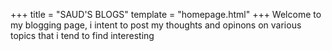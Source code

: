 +++
title = "SAUD'S BLOGS"
template = "homepage.html" 
+++
Welcome to my blogging page, i intent to post my thoughts and opinons on various topics 
that i tend to find interesting
